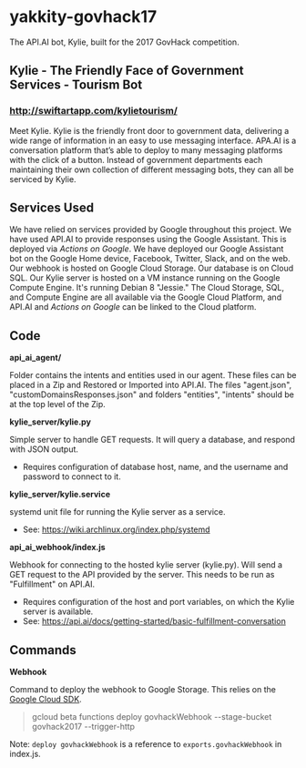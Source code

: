 # yakkity-govhack17
The API.AI bot, Kylie, built for the 2017 GovHack competition.

## Kylie - The Friendly Face of Government Services - Tourism Bot
### http://swiftartapp.com/kylietourism/

Meet Kylie. Kylie is the friendly front door to government data, delivering a wide range of information in an easy to use messaging interface. APA.AI is a conversation platform that’s able to deploy to many messaging platforms with the click of a button. Instead of government departments each maintaining their own collection of different messaging bots, they can all be serviced by Kylie.

## Services Used

We have relied on services provided by Google throughout this project. We have used API.AI to provide responses using the Google Assistant. This is deployed via *Actions on Google*. We have deployed our Google Assistant bot on the Google Home device, Facebook, Twitter, Slack, and on the web. Our webhook is hosted on Google Cloud Storage. Our database is on Cloud SQL. Our Kylie server is hosted on a VM instance running on the Google Compute Engine. It's running Debian 8 "Jessie." The Cloud Storage, SQL, and Compute Engine are all available via the Google Cloud Platform, and API.AI and *Actions on Google* can be linked to the Cloud platform. 

## Code

__api_ai_agent/__

Folder contains the intents and entities used in our agent. These files can be placed in a Zip and Restored or Imported into API.AI. The files "agent.json", "customDomainsResponses.json" and folders "entities", "intents" should be at the top level of the Zip. 

__kylie_server/kylie.py__

Simple server to handle GET requests. It will query a database, and respond with JSON output. 
* Requires configuration of database host, name, and the username and password to connect to it.

__kylie_server/kylie.service__

systemd unit file for running the Kylie server as a service. 
* See: https://wiki.archlinux.org/index.php/systemd

__api_ai_webhook/index.js__

Webhook for connecting to the hosted kylie server (kylie.py). 
Will send a GET request to the API provided by the server. 
This needs to be run as "Fulfillment" on API.AI.

* Requires configuration of the host and port variables, on which the Kylie server is available. 
* See: https://api.ai/docs/getting-started/basic-fulfillment-conversation


## Commands

__Webhook__

Command to deploy the webhook to Google Storage. This relies on the [Google Cloud SDK](https://cloud.google.com/sdk/downloads). 
> gcloud beta functions deploy govhackWebhook --stage-bucket govhack2017 --trigger-http

Note: `deploy govhackWebhook` is a reference to `exports.govhackWebhook` in index.js. 



